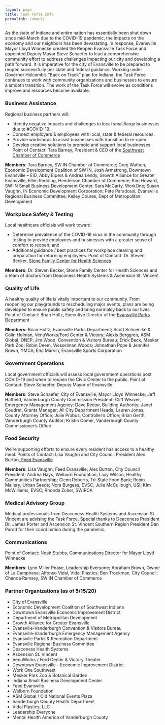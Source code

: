 ```yaml
---
layout: page
title: Task Force Info
permalink: /about/
---
```


As the state of Indiana and entire nation has essentially been shut down since mid-March due to the COVID-19 pandemic, the impacts on the economy and our neighbors has been devastating. In response, Evansville Mayor Lloyd Winnecke created the Reopen Evansville Task Force and appointed Deputy Mayor Steve Schaefer to lead a comprehensive community effort to address challenges impacting our city and developing a path forward. It is imperative for the city of Evansville to be prepared to reopen successfully per state and federal guidance.
Working under Governor Holcomb’s “Back on Track” plan for Indiana, the Task Force continues to work with community organizations and businesses to ensure a smooth transition.
The work of the Task Force will evolve as conditions improve and resources become available.
### Business Assistance
Regional business partners will:
- Identify negative impacts and challenges to local small/large businesses due to      #COVID-19.
- Connect employers &amp; employees with local, state &amp; federal resources.
- Provide workshops to assist businesses with transition to re-open.
- Develop creative solutions to promote and support local businesses.
Point of Contact: Tara Barney, President &amp; CEO of the [Southwest Chamber of Commerce](https://swinchamber.com/)

**Members:** Tara Barney, SW IN Chamber of Commerce; Greg Wathen, Economic Development Coalition of SW IN, Josh Armstrong, Downtown Evansville – EID, Abby Elpers &amp; Andrea Lendy, Growth Alliance for Greater Evansville, Ellen Redding, Henderson Chamber of Commerce; Kim Howard, SW IN Small Business Development Center, Sara McCarty, WorkOne; Susan Vaughn, IN Economic Development Corporation; Pete Paradossi, Evansville Regional Business Committee; Kelley Coures, Dept of Metropolitan Development
### Workplace Safety &amp; Testing
Local healthcare officials will work toward:
- Determine prevalence of the COVID-19 virus in the community through testing to      provide employees and businesses with a greater sense of comfort to reopen; and
- Additional guidance / best practices for workplace cleaning and preparation for      returning employees.
Point of Contact: Dr. Steven Becker, [Stone Family Center for Health Sciences](https://medicine.iu.edu/evansville)

**Members:** Dr. Steven Becker, Stone Family Center for Health Sciences and a team of doctors from Deaconess Health Systems &amp; Ascension St. Vincent
### Quality of Life 
A healthy quality of life is vitally important to our community. From reopening our playgrounds to rescheduling major events, plans are being developed to ensure public safety and bring normalcy back to our lives.
Point of Contact: Brian Holtz, Executive Director of the [Evansville Parks Department](http://evansvillegov.org/city/department/index.php?structureid=22)

**Members:** Brian Holtz, Evansville Parks Department; Scott Schoenike &amp; Colin Holman, VenuWorks/Ford Center &amp; Victory; Alexis Berggren, ASM Global, ONEP; Jim Wood, Convention &amp; Visitors Bureau; Erick Beck, Mesker Park Zoo; Robin Deem, Wesselman Woods; Johnathan Pope &amp; Jennifer Brown, YMCA; Eric Marvin, Evansville Sports Corporation
### Government Operations
Local government officials will assess local government operations post COVID-19 and when to reopen the Civic Center to the public. 
Point of Contact: Steve Schaefer, Deputy Mayor of Evansville

**Members:** Steve Schaefer, City of Evansville; Mayor Lloyd Winnecke; Jeff Hatfield, Vanderburgh County Commission President; Cliff Weaver, Emergency Management Agency; Dave Rector, Building Authority; Janet Coudret, Grants Manager; All City Department Heads; Lauren Jones, County Attorney Office; Julie Probus, Controller’s Office; Brian Gerth, Vanderburgh County Auditor; Kristin Comer, Vanderburgh County Commissioner’s Office
### Food Security 
We’re supporting efforts to ensure every resident has access to a healthy meal.
Points of Contact: Lisa Vaughn and City Council President Alex Burton,[ ](https://www.facebook.com/feedEVV)[Feed Evansville](https://www.facebook.com/feedEVV)

**Members:** Lisa Vaughn, Feed Evansville; Alex Burton, City Council President; Andrea Hays, Welborn Foundation; Lacy Wilson, Healthy Communities Partnership; Glenn Roberts, Tri-State Food Bank; Robin Mallery, Urban Seeds; Nora Burgess, EVSC; Julie McCullough, USI; Kim McWilliams, EVSC; Rhonda Zuber, SWIRCA
### Medical Advisory Group
Medical professionals from Deaconess Health Systems and Ascension St. Vincent are advising the Task Force. Special thanks to Deaconess President Dr. James Porter and Ascension St. Vincent Southern Region President Dan Parod for their coordination during the pandemic.
### Communications
Point of Contact: Noah Stubbs, Communications Director for Mayor Lloyd Winnecke

**Members:** Lynn Miller Pease, Leadership Everyone; Abraham Brown, Owner of La Campirana; Alfonso Vidal, Vidal Plastics; Ben Trockman, City Council; Chanda Ramsey, SW IN Chamber of Commerce
### Partner Organizations (as of 5/15/20)
- City of Evansville
- Economic Development Coalition of Southwest Indiana
- Downtown Evansville Economic Improvement District
- Department of Metropolitan Development
- Growth Alliance for Greater Evansville
- Evansville-Vanderburgh Convention &amp; Visitors Bureau
- Evansville-Vanderburgh Emergency Management Agency
- Evansville Parks &amp; Recreation Department
- Evansville Regional Business Committee
- Deaconess Health Systems
- Ascension St. Vincent
- VenuWorks / Ford Center &amp; Victory Theater
- Downtown Evansville - Economic Improvement District
- Work One Southwest
- Mesker Park Zoo &amp; Botanical Garden
- Indiana Small Business Development Center
- Feed Evansville
- Welborn Foundation
- ASM Global / Old National Events Plaza
- Vanderburgh County Health Department
- Vidal Plastics, LLC
- Leadership Everyone
- Mental Health America of Vanderburgh County
